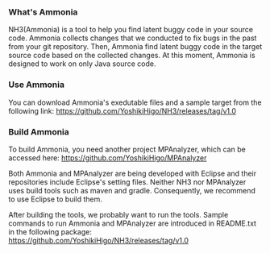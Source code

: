 ### What's Ammonia

NH3(Ammonia) is a tool to help you find latent buggy code in your source code.
Ammonia collects changes that we conducted to fix bugs in the past from your git repository.
Then, Ammonia find latent buggy code in the target source code based on the collected changes.
At this moment, Ammonia is designed to work on only Java source code.


### Use Ammonia

You can download Ammonia's exedutable files and a sample target from the following link:
https://github.com/YoshikiHigo/NH3/releases/tag/v1.0


### Build Ammonia

To build Ammonia, you need another project MPAnalyzer, which can be accessed here:
https://github.com/YoshikiHigo/MPAnalyzer

Both Ammonia and MPAnalyzer are being developed with Eclipse and their repositories include Eclipse's setting files.
Neither NH3 nor MPAnalyzer uses build tools such as maven and gradle.
Consequently, we recommend to use Eclipse to build them.

After building the tools, we probably want to run the tools.
Sample commands to run Ammonia and MPAnalyzer are introduced in README.txt in the following package:
https://github.com/YoshikiHigo/NH3/releases/tag/v1.0
